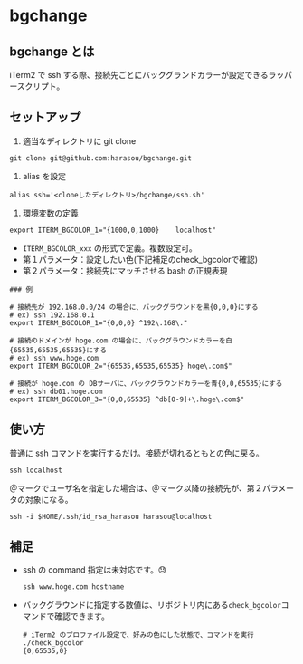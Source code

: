bgchange
========

## bgchange とは

iTerm2 で ssh する際、接続先ごとにバックグランドカラーが設定できるラッパースクリプト。

## セットアップ

1. 適当なディレクトリに git clone

  ```
  git clone git@github.com:harasou/bgchange.git
  ```
1. alias を設定

  ```
  alias ssh='<cloneしたディレクトリ>/bgchange/ssh.sh'
  ```
1. 環境変数の定義

  ```
  export ITERM_BGCOLOR_1="{1000,0,1000}    localhost"
  ```
  - `ITERM_BGCOLOR_xxx` の形式で定義。複数設定可。
  - 第１パラメータ：設定したい色(下記補足のcheck_bgcolorで確認)
  - 第２パラメータ：接続先にマッチさせる bash の正規表現

  ```
  ### 例

  # 接続先が 192.168.0.0/24 の場合に、バックグラウンドを黒{0,0,0}にする
  # ex) ssh 192.168.0.1
  export ITERM_BGCOLOR_1="{0,0,0} ^192\.168\."

  # 接続のドメインが hoge.com の場合に、バックグラウンドカラーを白{65535,65535,65535}にする
  # ex) ssh www.hoge.com
  export ITERM_BGCOLOR_2="{65535,65535,65535} hoge\.com$"

  # 接続が hoge.com の DBサーバに、バックグラウンドカラーを青{0,0,65535}にする
  # ex) ssh db01.hoge.com
  export ITERM_BGCOLOR_3="{0,0,65535} ^db[0-9]+\.hoge\.com$"
  ```

## 使い方

普通に ssh コマンドを実行するだけ。接続が切れるともとの色に戻る。

```
ssh localhost
```

＠マークでユーザ名を指定した場合は、＠マーク以降の接続先が、第２パラメータの対象になる。

```
ssh -i $HOME/.ssh/id_rsa_harasou harasou@localhost
```

## 補足
- ssh の command 指定は未対応です。:sweat:

   ```
   ssh www.hoge.com hostname
   ```
- バックグラウンドに指定する数値は、リポジトリ内にある`check_bgcolor`コマンドで確認できます。

   ```
   # iTerm2 のプロファイル設定で、好みの色にした状態で、コマンドを実行
   ./check_bgcolor
   {0,65535,0}
   ```

